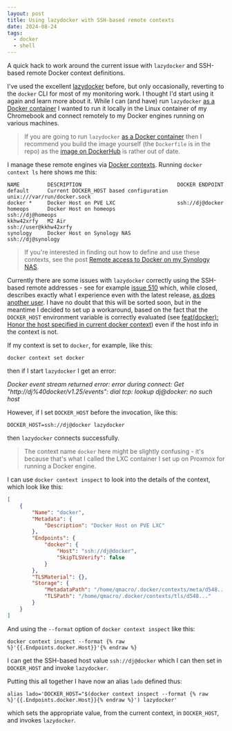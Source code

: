 ```yaml
---
layout: post
title: Using lazydocker with SSH-based remote contexts
date: 2024-08-24
tags:
  - docker
  - shell
---
```

A quick hack to work around the current issue with `lazydocker` and SSH-based remote Docker context definitions.

I've used the excellent [lazydocker](https://github.com/jesseduffield/lazydocker) before, but only occasionally, reverting to the `docker` CLI for most of my monitoring work. I thought I'd start using it again and learn more about it. While I can (and have) run `lazydocker` [as a Docker container](https://github.com/jesseduffield/lazydocker?tab=readme-ov-file#docker) I wanted to run it locally in the Linux container of my Chromebook and connect remotely to my Docker engines running on various machines.

> If you are going to run `lazydocker` [as a Docker container](https://github.com/jesseduffield/lazydocker?tab=readme-ov-file#docker) then I recommend you build the image yourself (the `Dockerfile` is in the repo) as the [image on DockerHub](https://hub.docker.com/r/lazyteam/lazydocker) is rather out of date.

I manage these remote engines via [Docker contexts](https://docs.docker.com/engine/manage-resources/contexts/). Running `docker context ls` here shows me this:

```log
NAME         DESCRIPTION                               DOCKER ENDPOINT               
default      Current DOCKER_HOST based configuration   unix:///var/run/docker.sock   
docker *     Docker Host on PVE LXC                    ssh://dj@docker               
homeops      Docker Host on homeops                    ssh://dj@homeops              
kkhw42xrfy   M2 Air                                    ssh://user@kkhw42xrfy      
synology     Docker Host on Synology NAS               ssh://dj@synology
```

> If you're interested in finding out how to define and use these contexts, see the post [Remote access to Docker on my Synology NAS](/blog/posts/2021/06/12/remote-access-to-docker-on-my-synology-nas/).

Currently there are some issues with `lazydocker` correctly using the SSH-based remote addresses - see for example [issue 510](https://github.com/jesseduffield/lazydocker/issues/510) which, while closed, describes exactly what I experience even with the latest release, [as does another user](https://github.com/jesseduffield/lazydocker/pull/511#issuecomment-2139493861). I have no doubt that this will be sorted soon, but in the meantime I decided to set up a workaround, based on the fact that the `DOCKER_HOST` environment variable is correctly evaluated (see [feat(docker): Honor the host specified in current docker context](https://github.com/jesseduffield/lazydocker/pull/464)) even if the host info in the context is not.

If my context is set to `docker`, for example, like this:

```shell
docker context set docker
```

then if I start `lazydocker` I get an error:

_Docker event stream returned error: error during connect: Get "http://dj%40docker/v1.25/events": dial tcp: lookup dj@docker: no such host_

However, if I set `DOCKER_HOST` before the invocation, like this:

```shell
DOCKER_HOST=ssh://dj@docker lazydocker
```

then `lazydocker` connects successfully.

> The context name `docker` here might be slightly confusing - it's because that's what I called the LXC container I set up on Proxmox for running a Docker engine.

I can use `docker context inspect` to look into the details of the context, which look like this:

```json
[
    {
        "Name": "docker",
        "Metadata": {
            "Description": "Docker Host on PVE LXC"
        },
        "Endpoints": {
            "docker": {
                "Host": "ssh://dj@docker",
                "SkipTLSVerify": false
            }
        },
        "TLSMaterial": {},
        "Storage": {
            "MetadataPath": "/home/qmacro/.docker/contexts/meta/d548...",
            "TLSPath": "/home/qmacro/.docker/contexts/tls/d548..."
        }
    }
]
```

And using the `--format` option of `docker context inspect` like this:

```shell
docker context inspect --format {% raw %}'{{.Endpoints.docker.Host}}'{% endraw %}
```

I can get the SSH-based host value `ssh://dj@docker` which I can then set in `DOCKER_HOST` and invoke `lazydocker`.

Putting this all together I have now an alias `lado` defined thus:

```shell
alias lado='DOCKER_HOST="$(docker context inspect --format {% raw %}'{{.Endpoints.docker.Host}}{% endraw %}') lazydocker'
```

which sets the appropriate value, from the current context, in `DOCKER_HOST`, and invokes `lazydocker`.
